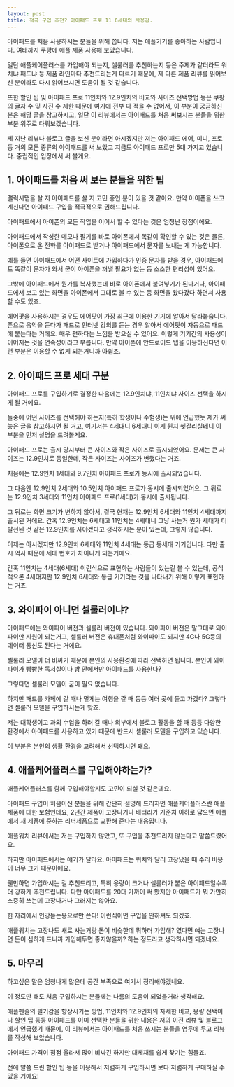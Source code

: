 ```yaml
---
layout: post
title: 적극 구입 추천? 아이패드 프로 11 6세대의 사용감.
---
```


아이패드를 처음 사용하시는 분들을 위해 씁니다. 저는 애플기기를 좋아하는 사람입니다. 여태까지 쿠팡에 애플 제품 사용해 보았습니다.

일단 애플케어플러스를 가입해야 되는지, 셀룰러를 추천하는지 등은 주제가 같더라도 워치냐 패드냐 등 제품 라인마다 추천드리는게 다르기 때문에, 제 다른 제품 리뷰를 읽어보신 분이라도 다시 읽어보시면 도움이 될 것 같습니다. 

또한 할인 팁 및 아이패드 프로 11인치와 12.9인치의 비교와 사이즈 선택방법 등은 쿠팡의 글자 수 및 사진 수 제한 때문에 여기에 전부 다 적을 수 없어서, 이 부분이 궁금하신 분은 해당 글을 참고하시고, 일단 이 리뷰에서는 아이패드를 처음 써보시는 분들을 위한 부분 위주로 다뤄보겠습니다.

제 지난 리뷰나 블로그 글을 보신 분이라면 아시겠지만 저는 아이패드 에어, 미니, 프로 등 거의 모든 종류의 아이패드를 써 보았고 지금도 아이패드 프로만 5대 가지고 있습니다. 중립적인 입장에서 써 볼게요.


<h2>1. 아이패드를 처음 써 보는 분들을 위한 팁</h2>
갤럭시탭을 살 지 아이패드를 살 지 고민 중인 분이 있을 것 같아요. 만약 아이폰을 쓰고 계신다면 아이패드 구입을 적극적으로 권해드립니다. 

아이패드에서 아이폰의 모든 작업을 이어서 할 수 있다는 것은 엄청난 장점이에요. 

아이패드에서 작성한 메모나 필기를 바로 아이폰에서 똑같이 확인할 수 있는 것은 물론, 아이폰으로 온 전화를 아이패드로 받거나 아이패드에서 문자를 보내는 게 가능합니다. 

예를 들면 아이패드에서 어떤 사이트에 가입하다가 인증 문자를 받을 경우, 아이패드에도 똑같이 문자가 와서 굳이 아이폰을 꺼낼 필요가 없는 등 소소한 편리성이 있어요. 

그밖에 아이패드에서 뭔가를 복사했는데 바로 아이폰에서 붙여넣기가 된다거나, 아이패드에서 보고 있는 화면을 아이폰에서 그대로 볼 수 있는 등 화면을 왔다갔다 하면서 사용할 수도 있죠. 

에어팟을 사용하시는 경우도 에어팟이 가장 최근에 이용한 기기에 알아서 달라붙습니다. 
폰으로 음악을 듣다가 패드로 인터넷 강의를 듣는 경우 알아서 에어팟이 자동으로 패드에 붙는다는 거에요. 
매우 편하다는 느낌을 받으실 수 있어요. 이렇게 기기간의 사용성이 이어지는 것을 연속성이라고 부릅니다. 만약 아이폰에 안드로이드 탭을 이용하신다면 이런 부분은 이용할 수 없게 되는거니까 아쉽죠.



<h2>2. 아이패드 프로 세대 구분</h2>
아이패드 프로를 구입하기로 결정한 다음에는 12.9인치냐, 11인치냐 사이즈 선택을 하시게 될 거에요. 

둘중에 어떤 사이즈를 선택해야 하는지(특히 학생이나 수험생)는 위에 언급했듯 제가 써놓은 글을 참고하시면 될 거고, 여기서는 4세대니 6세대니 이게 뭔지 헷갈리실테니 이 부분을 먼저 설명을 드려볼게요.

아이패드 프로는 출시 당시부터 큰 사이즈와 작은 사이즈로 출시되었어요. 문제는 큰 사이즈는 12.9인치로 동일한데, 작은 사이즈는 사이즈가 변했다는 거죠. 

처음에는 12.9인치 1세대와 9.7인치 아이패드 프로가 동시에 출시되었습니다. 

그 다음엔 12.9인치 2세대와 10.5인치 아이패드 프로가 동시에 출시되었어요. 그 뒤로는 12.9인치 3세대와 11인치 아이패드 프로(1세대)가 동시에 출시됩니다. 

그 뒤로는 화면 크기가 변하지 않아서, 결국 현재는 12.9인치 6세대와 11인치 4세대까지 출시된 거에요. 간혹 12.9인치는 6세대고 11인치는 4세대니 그냥 사는거 뭔가 세대가 더 발전된 것 같은 12.9인치를 사야겠다고 생각하시는 분이 있는데, 그렇지 않습니다. 

이제는 아시겠지만 12.9인치 6세대와 11인치 4세대는 동급 동세대 기기입니다. 다만 출시 역사 때문에 세대 번호가 차이나게 되는거에요.

간혹 11인치는 4세대(6세대) 이런식으로 표현하는 사람들이 있는걸 볼 수 있는데, 공식적으론 4세대지만 12.9인치 6세대와 동급 기기라는 것을 나타내기 위해 이렇게 표현하는 거죠.



<h2>3. 와이파이 아니면 셀룰러이냐?</h2>
아이패드에는 와이파이 버전과 셀룰러 버전이 있습니다. 와이파이 버전은 말그대로 와이파이만 지원이 되는거고, 셀룰러 버전은 휴대폰처럼 와이파이도 되지만 4G나 5G등의 데이터 통신도 된다는 거에요. 

셀룰러 모델이 더 비싸기 때문에 본인의 사용환경에 따라 선택하면 됩니다. 본인이 와이파이가 빵빵한 독서실이나 방 안에서만 아이패드를 사용한다? 

그렇다면 셀룰러 모델이 굳이 필요 없습니다. 

하지만 패드를 카페에 갈 때나 멀게는 여행을 갈 때 등등 여러 곳에 들고 가겠다? 그렇다면 셀룰러 모델을 구입하시는게 맞죠.

 저는 대학생이고 과외 수업을 하러 갈 때나 외부에서 블로그 활동을 할 때 등등 다양한 환경에서 아이패드를 사용하고 있기 때문에 반드시 셀룰러 모델을 구입하고 있습니다. 

 이 부분은 본인의 생활 환경을 고려해서 선택하시면 돼요.



<h2>4. 애플케어플러스를 구입해야하는가?</h2>
애플케어플러스를 함께 구입해야할지도 고민이 되실 것 같은데요. 

아이패드 구입이 처음이신 분들을 위해 간단히 설명해 드리자면 애플케어플러스란 애플 제품에 대한 보험인데요, 2년간 제품이 고장나거나 배터리가 기준치 이하로 닳으면 애플에서 새 제품에 준하는 리퍼제품으로 교환해 준다는 내용입니다. 

애플워치 리뷰에서는 저는 구입하지 않았고, 또 구입을 추천드리지 않는다고 말씀드렸어요. 

하지만 아이패드에서는 얘기가 달라요. 아이패드는 워치와 달리 고장났을 때 수리 비용이 너무 크기 때문이에요. 

웬만하면 가입하시는 걸 추천드리고, 특히 용량이 크거나 셀룰러가 붙은 아이패드일수록 더 강하게 추천드립니다. 다만 아이패드를 20대 가까이 써 봤지만 아이패드가 뭐 가만히 소중히 쓰는데 고장나거나 그러지는 않아요. 

한 자리에서 인강듣는용으로만 쓴다! 이런식이면 구입을 안하셔도 되겠죠. 

애플워치는 고장나도 새로 사는거랑 돈이 비슷한데 뭐하러 가입해? 였다면 얘는 고장나면 돈이 심하게 드니까 가입해두면 좋지않을까? 하는 정도라고 생각하시면 되겠네요.



<h2>5. 마무리</h2>
하고싶은 말은 엄청나게 많은데 공간 부족으로 여기서 정리해야겠네요. 

이 정도만 해도 처음 구입하시는 분들께는 나름의 도움이 되었을거라 생각해요. 

애플펜슬의 필기감을 향상시키는 방법, 11인치와 12.9인치의 자세한 비교, 용량 선택이나 할인 팁 등등 아이패드를 이미 선택한 분들을 위한 내용은 저의 이전 리뷰 및 블로그에서 언급했기 때문에, 이 리뷰에서는 아이패드를 처음 쓰시는 분들을 염두에 두고 리뷰를 작성해 보았습니다. 

아이패드 가격이 점점 올라서 많이 비싸긴 하지만 대체재를 쉽게 찾기는 힘들죠. 

전에 말씀 드린 할인 팁 등을 이용해서 저렴하게 구입하시면 보다 저렴하게 구매하실 수 있을 거에요!